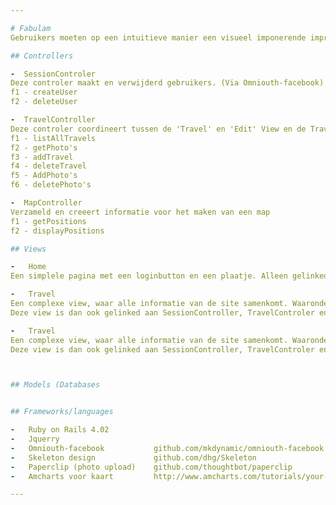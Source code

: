 ```yaml
---

# Fabulam
Gebruikers moeten op een intuitieve manier een visueel imponerende impressie kunnen geven van hen reis. 

## Controllers

-  SessionControler
Deze controler maakt en verwijderd gebruikers. (Via Omniouth-facebook)
f1 - createUser
f2 - deleteUser

-  TravelController
Deze controler coordineert tussen de 'Travel' en 'Edit' View en de Travel database
f1 - listAllTravels
f2 - getPhoto's
f3 - addTravel
f4 - deleteTravel
f5 - AddPhoto's
f6 - deletePhoto's

-  MapController
Verzameld en creeert informatie voor het maken van een map
f1 - getPositions
f2 - displayPositions 

## Views

-   Home
Een simplele pagina met een loginbutton en een plaatje. Alleen gelinked aan sessionControler

-   Travel
Een complexe view, waar alle informatie van de site samenkomt. Waaronder een lijst met rijzen, logout button, alle photo's per reis en een map
Deze view is dan ook gelinked aan SessionController, TravelControler en MapControler

-   Travel
Een complexe view, waar alle informatie van de site samenkomt. Waaronder een lijst met rijzen, logout button, alle photo's per reis en een map
Deze view is dan ook gelinked aan SessionController, TravelControler en MapControler



## Models (Databases


## Frameworks/languages

-   Ruby on Rails 4.02
-   Jquerry 
-   Omniouth-facebook 			github.com/mkdynamic/omniouth-facebook turorial https://coderwall.com/p/bsfitw
-   Skeleton design				github.com/dhg/Skeleton
-   Paperclip (photo upload)	github.com/thoughtbot/paperclip
-   Amcharts voor kaart			http://www.amcharts.com/tutorials/your-first-ammap/

---
```

